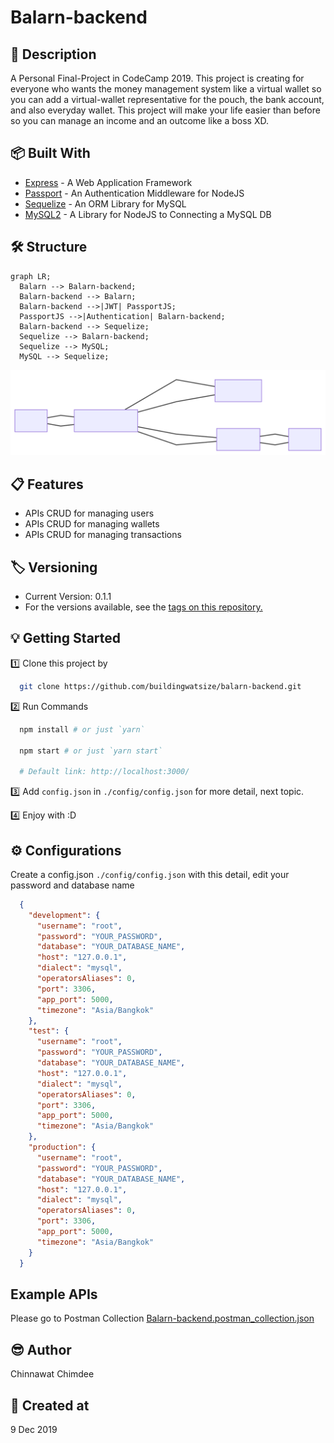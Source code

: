 # Balarn-backend

## 📘 Description

A Personal Final-Project in CodeCamp 2019. This project is creating for everyone who wants the money management system like a virtual wallet so you can add a virtual-wallet representative
for the pouch, the bank account, and also everyday wallet. This project will make your life easier than before so you can manage an income and an outcome like a boss XD.

## 📦 Built With

- [Express](https://expressjs.com/) - A Web Application Framework
- [Passport](http://www.passportjs.org/docs/) - An Authentication Middleware for NodeJS
- [Sequelize](https://sequelize.org/) - An ORM Library for MySQL
- [MySQL2](https://www.npmjs.com/package/mysql2) - A Library for NodeJS to Connecting a MySQL DB

## 🛠 Structure

```mermaid
graph LR;
  Balarn --> Balarn-backend;
  Balarn-backend --> Balarn;
  Balarn-backend -->|JWT| PassportJS;
  PassportJS -->|Authentication| Balarn-backend;
  Balarn-backend --> Sequelize;
  Sequelize --> Balarn-backend;
  Sequelize --> MySQL;
  MySQL --> Sequelize;
```

![Mermaid Diagram](./mermaid-diagram.svg)

## 📋 Features

- APIs CRUD for managing users
- APIs CRUD for managing wallets
- APIs CRUD for managing transactions

## 🏷 Versioning

- Current Version: 0.1.1
- For the versions available, see the [tags on this repository.](https://github.com/buildingwatsize/balarn-backend/tags)

## 💡 Getting Started

1️⃣ Clone this project by

  ```bash
    git clone https://github.com/buildingwatsize/balarn-backend.git
  ```

2️⃣ Run Commands

  ```bash
    npm install # or just `yarn`

    npm start # or just `yarn start`

    # Default link: http://localhost:3000/
  ```

3️⃣ Add `config.json` in `./config/config.json` for more detail, next topic.

4️⃣ Enjoy with :D

## ⚙️ Configurations

Create a config.json `./config/config.json` with this detail, edit your password and database name

```json
  {
    "development": {
      "username": "root",
      "password": "YOUR_PASSWORD",
      "database": "YOUR_DATABASE_NAME",
      "host": "127.0.0.1",
      "dialect": "mysql",
      "operatorsAliases": 0,
      "port": 3306,
      "app_port": 5000,
      "timezone": "Asia/Bangkok"
    },
    "test": {
      "username": "root",
      "password": "YOUR_PASSWORD",
      "database": "YOUR_DATABASE_NAME",
      "host": "127.0.0.1",
      "dialect": "mysql",
      "operatorsAliases": 0,
      "port": 3306,
      "app_port": 5000,
      "timezone": "Asia/Bangkok"
    },
    "production": {
      "username": "root",
      "password": "YOUR_PASSWORD",
      "database": "YOUR_DATABASE_NAME",
      "host": "127.0.0.1",
      "dialect": "mysql",
      "operatorsAliases": 0,
      "port": 3306,
      "app_port": 5000,
      "timezone": "Asia/Bangkok"
    }
  }
```

## Example APIs

Please go to Postman Collection [Balarn-backend.postman_collection.json](Balarn-backend.postman_collection.json)

## 😎 Author

Chinnawat Chimdee

## 🚩 Created at

9 Dec 2019

